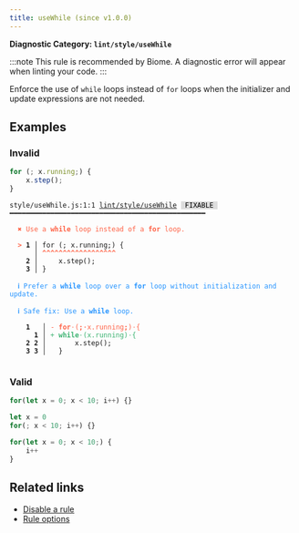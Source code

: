 ```yaml
---
title: useWhile (since v1.0.0)
---
```


**Diagnostic Category: `lint/style/useWhile`**

:::note
This rule is recommended by Biome. A diagnostic error will appear when linting your code.
:::

Enforce the use of `while` loops instead of `for` loops when the initializer and update expressions are not needed.

## Examples

### Invalid

```jsx
for (; x.running;) {
    x.step();
}
```

<pre class="language-text"><code class="language-text">style/useWhile.js:1:1 <a href="https://biomejs.dev/linter/rules/use-while">lint/style/useWhile</a> <span style="color: #000; background-color: #ddd;"> FIXABLE </span> ━━━━━━━━━━━━━━━━━━━━━━━━━━━━━━━━━━━━━━━━━━━━━━━━

<strong><span style="color: Tomato;">  </span></strong><strong><span style="color: Tomato;">✖</span></strong> <span style="color: Tomato;">Use a </span><span style="color: Tomato;"><strong>while</strong></span><span style="color: Tomato;"> loop instead of a </span><span style="color: Tomato;"><strong>for</strong></span><span style="color: Tomato;"> loop.</span>
  
<strong><span style="color: Tomato;">  </span></strong><strong><span style="color: Tomato;">&gt;</span></strong> <strong>1 │ </strong>for (; x.running;) {
   <strong>   │ </strong><strong><span style="color: Tomato;">^</span></strong><strong><span style="color: Tomato;">^</span></strong><strong><span style="color: Tomato;">^</span></strong><strong><span style="color: Tomato;">^</span></strong><strong><span style="color: Tomato;">^</span></strong><strong><span style="color: Tomato;">^</span></strong><strong><span style="color: Tomato;">^</span></strong><strong><span style="color: Tomato;">^</span></strong><strong><span style="color: Tomato;">^</span></strong><strong><span style="color: Tomato;">^</span></strong><strong><span style="color: Tomato;">^</span></strong><strong><span style="color: Tomato;">^</span></strong><strong><span style="color: Tomato;">^</span></strong><strong><span style="color: Tomato;">^</span></strong><strong><span style="color: Tomato;">^</span></strong><strong><span style="color: Tomato;">^</span></strong><strong><span style="color: Tomato;">^</span></strong><strong><span style="color: Tomato;">^</span></strong>
    <strong>2 │ </strong>    x.step();
    <strong>3 │ </strong>}
  
<strong><span style="color: rgb(38, 148, 255);">  </span></strong><strong><span style="color: rgb(38, 148, 255);">ℹ</span></strong> <span style="color: rgb(38, 148, 255);">Prefer a </span><span style="color: rgb(38, 148, 255);"><strong>while</strong></span><span style="color: rgb(38, 148, 255);"> loop over a </span><span style="color: rgb(38, 148, 255);"><strong>for</strong></span><span style="color: rgb(38, 148, 255);"> loop without initialization and update.</span>
  
<strong><span style="color: rgb(38, 148, 255);">  </span></strong><strong><span style="color: rgb(38, 148, 255);">ℹ</span></strong> <span style="color: rgb(38, 148, 255);">Safe fix</span><span style="color: rgb(38, 148, 255);">: </span><span style="color: rgb(38, 148, 255);">Use a </span><span style="color: rgb(38, 148, 255);"><strong>while</strong></span><span style="color: rgb(38, 148, 255);"> loop.</span>
  
    <strong>1</strong>  <strong> │ </strong><span style="color: Tomato;">-</span> <span style="color: Tomato;"><strong>f</strong></span><span style="color: Tomato;"><strong>o</strong></span><span style="color: Tomato;"><strong>r</strong></span><span style="color: Tomato;"><span style="opacity: 0.8;">·</span></span><span style="color: Tomato;">(</span><span style="color: Tomato;"><strong>;</strong></span><span style="color: Tomato;"><span style="opacity: 0.8;"><strong>·</strong></span></span><span style="color: Tomato;">x</span><span style="color: Tomato;">.</span><span style="color: Tomato;">r</span><span style="color: Tomato;">u</span><span style="color: Tomato;">n</span><span style="color: Tomato;">n</span><span style="color: Tomato;">i</span><span style="color: Tomato;">n</span><span style="color: Tomato;">g</span><span style="color: Tomato;"><strong>;</strong></span><span style="color: Tomato;">)</span><span style="color: Tomato;"><span style="opacity: 0.8;">·</span></span><span style="color: Tomato;">{</span>
      <strong>1</strong><strong> │ </strong><span style="color: MediumSeaGreen;">+</span> <span style="color: MediumSeaGreen;"><strong>w</strong></span><span style="color: MediumSeaGreen;"><strong>h</strong></span><span style="color: MediumSeaGreen;"><strong>i</strong></span><span style="color: MediumSeaGreen;"><strong>l</strong></span><span style="color: MediumSeaGreen;"><strong>e</strong></span><span style="color: MediumSeaGreen;"><span style="opacity: 0.8;">·</span></span><span style="color: MediumSeaGreen;">(</span><span style="color: MediumSeaGreen;">x</span><span style="color: MediumSeaGreen;">.</span><span style="color: MediumSeaGreen;">r</span><span style="color: MediumSeaGreen;">u</span><span style="color: MediumSeaGreen;">n</span><span style="color: MediumSeaGreen;">n</span><span style="color: MediumSeaGreen;">i</span><span style="color: MediumSeaGreen;">n</span><span style="color: MediumSeaGreen;">g</span><span style="color: MediumSeaGreen;">)</span><span style="color: MediumSeaGreen;"><span style="opacity: 0.8;">·</span></span><span style="color: MediumSeaGreen;">{</span>
    <strong>2</strong> <strong>2</strong><strong> │ </strong>      x.step();
    <strong>3</strong> <strong>3</strong><strong> │ </strong>  }
  
</code></pre>

### Valid

```jsx
for(let x = 0; x < 10; i++) {}
```

```jsx
let x = 0
for(; x < 10; i++) {}
```

```jsx
for(let x = 0; x < 10;) {
    i++
}
```

## Related links

- [Disable a rule](/linter/#disable-a-lint-rule)
- [Rule options](/linter/#rule-options)
